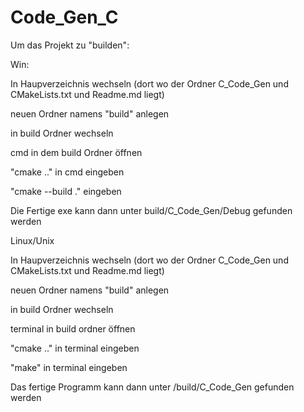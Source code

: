 # Code_Gen_C

Um das Projekt zu "builden":

Win:

In Haupverzeichnis wechseln (dort wo der Ordner C_Code_Gen und CMakeLists.txt und Readme.md liegt)

neuen Ordner namens "build" anlegen

in build Ordner wechseln 

cmd in dem build Ordner öffnen 

"cmake .." in cmd eingeben 

"cmake --build ." eingeben

Die Fertige exe kann dann unter build/C_Code_Gen/Debug gefunden werden



Linux/Unix

In Haupverzeichnis wechseln (dort wo der Ordner C_Code_Gen und CMakeLists.txt und Readme.md liegt)

neuen Ordner namens "build" anlegen

in build Ordner wechseln 

terminal in build ordner öffnen

"cmake .." in terminal eingeben

"make" in terminal eingeben

Das fertige Programm kann dann unter /build/C_Code_Gen gefunden werden
